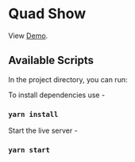 # Quad Show

View [Demo](https://quad-show.netlify.app/).

## Available Scripts

In the project directory, you can run:

To install dependencies use -
### `yarn install`  

Start the live server -
### `yarn start`
